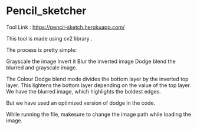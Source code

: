 # Pencil_sketcher

Tool Link : https://pencil-sketch.herokuapp.com/


This tool is made using cv2 library .

The process is pretty simple:

Grayscale the image
Invert it
Blur the inverted image
Dodge blend the blurred and grayscale image.

The Colour Dodge blend mode divides the bottom layer by the inverted top layer. This lightens the bottom layer depending on the value of the top layer. We have the blurred image, which highlights the boldest edges.

But we have used an optimized version of dodge in the code.

While running the file, makesure to change the image path while loading the image.
 
